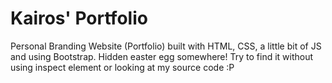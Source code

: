 # Kairos' Portfolio
Personal Branding Website (Portfolio) built with HTML, CSS, a little bit of JS and using Bootstrap. Hidden easter egg somewhere! Try to find it without using inspect element or looking at my source code :P
